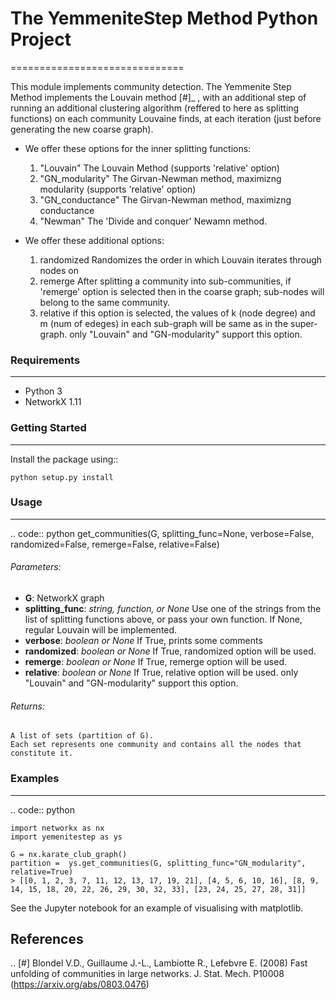 
# The YemmeniteStep Method Python Project
==============================

This module implements community detection.
The Yemmenite Step Method implements the Louvain method [#]_ , with an additional step of running an additional clustering algorithm (reffered to here as splitting functions) on each community Louvaine finds, at each iteration (just before generating the new coarse graph).

* We offer these options for the inner splitting functions:
    1. "Louvain"
        The Louvain Method (supports 'relative' option)
    2. "GN_modularity"
        The Girvan-Newman method, maximizng modularity (supports 'relative' option)
    3. "GN_conductance" 
        The Girvan-Newman method, maximizng conductance
    4. "Newman"
        The 'Divide and conquer' Newamn method.
    
* We offer these additional options:
    1. randomized
        Randomizes the order in which Louvain iterates through nodes on
    2. remerge
        After splitting a community into sub-communities, if 'remerge' option is selected
        then in the coarse graph; sub-nodes will belong to the same community.
    3. relative
        if this option is selected, the values of k (node degree) and m (num of edeges) in each
        sub-graph will be same as in the super-graph.
        only "Louvain" and "GN-modularity" support this option.

### Requirements
------------

* Python 3
* NetworkX 1.11


### Getting Started
-----
Install the package using::

    python setup.py install

### Usage
-----
.. code:: python
    get_communities(G, splitting_func=None, verbose=False, randomized=False, remerge=False, relative=False)

###### Parameters:
- **G**: NetworkX graph
- **splitting_func**: *string, function, or None*
    Use one of the strings from the list of splitting functions above,
    or pass your own function. If None, regular Louvain will be implemented.
- **verbose**: *boolean or None*
    If True, prints some comments
- **randomized**: *boolean or None*
    If True, randomized option will be used.
- **remerge**: *boolean or None*
    If True, remerge option will be used.
- **relative**: *boolean or None*
    If True, relative option will be used.
    only "Louvain" and "GN-modularity" support this option.

###### Returns:
    A list of sets (partition of G). 
    Each set represents one community and contains all the nodes that constitute it.

### Examples
-----
.. code:: python

    import networkx as nx
    import yemenitestep as ys

    G = nx.karate_club_graph()
    partition =  ys.get_communities(G, splitting_func="GN_modularity", relative=True)
    > [[0, 1, 2, 3, 7, 11, 12, 13, 17, 19, 21], [4, 5, 6, 10, 16], [8, 9, 14, 15, 18, 20, 22, 26, 29, 30, 32, 33], [23, 24, 25, 27, 28, 31]]

See the Jupyter notebook for an example of visualising with matplotlib.

References
----------

.. [#] Blondel V.D., Guillaume J.-L., Lambiotte R., Lefebvre E. (2008) Fast
   unfolding of communities in large networks. J. Stat. Mech. P10008
   (https://arxiv.org/abs/0803.0476)
